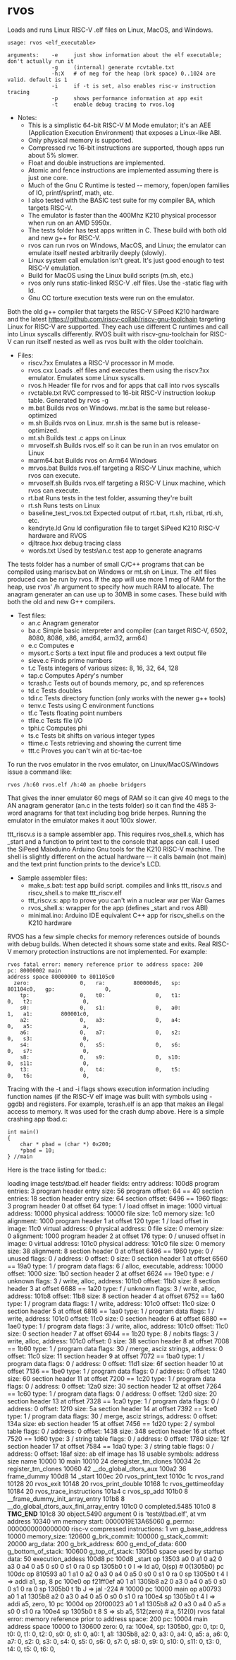 # rvos
Loads and runs Linux RISC-V .elf files on Linux, MacOS, and Windows.

    usage: rvos <elf_executable>

    arguments:    -e     just show information about the elf executable; don't actually run it
                  -g     (internal) generate rcvtable.txt
                  -h:X   # of meg for the heap (brk space) 0..1024 are valid. default is 1
                  -i     if -t is set, also enables risc-v instruction tracing
                  -p     shows performance information at app exit
                  -t     enable debug tracing to rvos.log

* Notes:
    * This is a simplistic 64-bit RISC-V M Mode emulator; it's an AEE (Application Execution Environment) that exposes a Linux-like ABI.
    * Only physical memory is supported.
    * Compressed rvc 16-bit instructions are supported, though apps run about 5% slower.
    * Float and double instructions are implemented.
    * Atomic and fence instructions are implemented assuming there is just one core.
    * Much of the Gnu C Runtime is tested -- memory, fopen/open families of IO, printf/sprintf, math, etc.
    * I also tested with the BASIC test suite for my compiler BA, which targets RISC-V.
    * The emulator is faster than the 400Mhz K210 physical processor when run on an AMD 5950x.
    * The tests folder has test apps written in C. These build with both old and new g++ for RISC-V.
    * rvos can run rvos on Windows, MacOS, and Linux; the emulator can emulate itself nested arbitrarily deeply (slowly).
    * Linux system call emulation isn't great. It's just good enough to test RISC-V emulation.
    * Build for MacOS using the Linux build scripts (m.sh, etc.)
    * rvos only runs static-linked RISC-V .elf files. Use the -static flag with ld.
    * Gnu CC torture execution tests were run on the emulator.

Both the  old g++ compiler that targets the RISC-V SiPeed K210 hardware and the latest 
https://github.com/riscv-collab/riscv-gnu-toolchain targeting Linux for RISC-V are supported. 
They each use different C runtimes and call into Linux syscalls differently. RVOS built with
riscv-gnu-toolchain for RISC-V can run itself nested as well as rvos built with the older toolchain.

* Files:
    * riscv.?xx       Emulates a RISC-V processor in M mode.
    * rvos.cxx        Loads .elf files and executes them using the riscv.?xx emulator. Emulates some Linux syscalls.
    * rvos.h          Header file for rvos and for apps that call into rvos syscalls
    * rvctable.txt    RVC compressed to 16-bit RISC-V instruction lookup table. Generated by rvos -g
    * m.bat           Builds rvos on Windows. mr.bat is the same but release-optimized
    * m.sh            Builds rvos on Linux. mr.sh is the same but is release-optimized.
    * mt.sh           Builds test .c apps on Linux
    * mrvoself.sh     Builds rvos.elf so it can be run in an rvos emulator on Linux
    * marm64.bat      Builds rvos on Arm64 Windows
    * mrvos.bat       Builds rvos.elf targeting a RISC-V Linux machine, which rvos can execute.
    * mrvoself.sh     Builds rvos.elf targeting a RISC-V Linux machine, which rvos can execute.
    * rt.bat          Runs tests in the test folder, assuming they're built
    * rt.sh           Runs tests on Linux
    * baseline_test_rvos.txt  Expected output of rt.bat, rt.sh, rti.bat, rti.sh, etc.
    * kendryte.ld     Gnu ld configuration file to target SiPeed K210 RISC-V hardware and RVOS
    * djltrace.hxx    debug tracing class
    * words.txt       Used by tests\an.c test app to generate anagrams 

The tests folder has a number of small C/C++ programs that can be compiled using mariscv.bat on Windows or
mt.sh on Linux. The .elf files produced can be run by rvos. If the app will use more 1 meg of RAM for the 
heap, use rvos' /h argument to specify how much RAM to allocate. The anagram generater an can use up to 
30MB in some cases. These build with both the old and new G++ compilers.

* Test files:
    * an.c        Anagram generator
    * ba.c        Simple basic interpreter and compiler (can target RISC-V, 6502, 8080, 8086, x86, amd64, arm32, arm64)
    * e.c         Computes e
    * mysort.c    Sorts a text input file and produces a text output file
    * sieve.c     Finds prime numbers
    * t.c         Tests integers of various sizes: 8, 16, 32, 64, 128
    * tap.c       Computes Apéry's number
    * tcrash.c    Tests out of bounds memory, pc, and sp references
    * td.c        Tests doubles
    * tdir.c      Tests directory function (only works with the newer g++ tools)
    * tenv.c      Tests using C environment functions
    * tf.c        Tests floating point numbers
    * tfile.c     Tests file I/O
    * tphi.c      Computes phi
    * ts.c        Tests bit shifts on various integer types
    * ttime.c     Tests retrieving and showing the current time
    * ttt.c       Proves you can't win at tic-tac-toe
    
To run the rvos emulator in the rvos emulator, on Linux/MacOS/Windows issue a command like:

    rvos /h:60 rvos.elf /h:40 an phoebe bridgers
    
That gives the inner emulator 60 megs of RAM so it can give 40 megs to the AN anagram generator (an.c in the 
tests folder) so it can find the 485 3-word anagrams for that text including bog bride herpes. Running the emulator
in the emulator makes it aout 100x slower.

ttt_riscv.s is a sample assembler app. This requires rvos_shell.s, which has _start and a function to print text to the console
that apps can call. I used the SiPeed Maixduino Arduino Gnu tools for the K210 RISC-V machine. The shell is slightly
different on the actual hardware -- it calls bamain (not main) and the text print function prints to the device's LCD.

* Sample assembler files:
    * make_s.bat:     test app build script. compiles and links ttt_riscv.s and riscv_shell.s to make ttt_riscv.elf
    * ttt_riscv.s:    app to prove you can't win a nuclear war per War Games
    * rvos_shell.s:   wrapper for the app (defines _start and rvos ABI)
    * minimal.ino:    Arduino IDE equivalent C++ app for riscv_shell.s on the K210 hardware

RVOS has a few simple checks for memory references outside of bounds with debug builds. When detected it shows 
some state and exits. Real RISC-V memory protection instructions are not implemented. For example:

    rvos fatal error: memory reference prior to address space: 200
    pc: 80000002 main
    address space 80000000 to 801105c0
      zero:                0,   ra:         800000d6,   sp:         801104c0,   gp:                0,
        tp:                0,   t0:                0,   t1:                0,   t2:                0,
        s0:                0,   s1:                0,   a0:                1,   a1:         800001c0,
        a2:                0,   a3:                0,   a4:                0,   a5:                a,
        a6:                0,   a7:                0,   s2:                0,   s3:                0,
        s4:                0,   s5:                0,   s6:                0,   s7:                0,
        s8:                0,   s9:                0,  s10:                0,  s11:                0,
        t3:                0,   t4:                0,   t5:                0,   t6:                0,

Tracing with the -t and -i flags shows execution information including function names (if the RISC-V elf
image was built with symbols using -ggdb) and registers. For example, tcrash.elf is an app that makes 
an illegal access to memory. It was used for the crash dump above. Here is a simple crashing app tbad.c:

    int main()
    {
        char * pbad = (char *) 0x200;
        *pbad = 10;
    } //main

Here is the trace listing for tbad.c:

loading image tests\tbad.elf
header fields:
  entry address: 100d8
  program entries: 3
  program header entry size: 56
  program offset: 64 == 40
  section entries: 18
  section header entry size: 64
  section offset: 6496 == 1960
  flags: 3
program header 0 at offset 64
  type: 1 / load
  offset in image: 1000
  virtual address: 10000
  physical address: 10000
  file size: 1c0
  memory size: 1c0
  alignment: 1000
program header 1 at offset 120
  type: 1 / load
  offset in image: 11c0
  virtual address: 0
  physical address: 0
  file size: 0
  memory size: 0
  alignment: 1000
program header 2 at offset 176
  type: 0 / unused
  offset in image: 0
  virtual address: 101c0
  physical address: 101c0
  file size: 0
  memory size: 38
  alignment: 8
section header 0 at offset 6496 == 1960
  type: 0 / unused
  flags: 0 / 
  address: 0
  offset: 0
  size: 0
section header 1 at offset 6560 == 19a0
  type: 1 / program data
  flags: 6 / alloc, executable, 
  address: 10000
  offset: 1000
  size: 1b0
section header 2 at offset 6624 == 19e0
  type: e / unknown
  flags: 3 / write, alloc, 
  address: 101b0
  offset: 11b0
  size: 8
section header 3 at offset 6688 == 1a20
  type: f / unknown
  flags: 3 / write, alloc, 
  address: 101b8
  offset: 11b8
  size: 8
section header 4 at offset 6752 == 1a60
  type: 1 / program data
  flags: 1 / write, 
  address: 101c0
  offset: 11c0
  size: 0
section header 5 at offset 6816 == 1aa0
  type: 1 / program data
  flags: 1 / write, 
  address: 101c0
  offset: 11c0
  size: 0
section header 6 at offset 6880 == 1ae0
  type: 1 / program data
  flags: 3 / write, alloc, 
  address: 101c0
  offset: 11c0
  size: 0
section header 7 at offset 6944 == 1b20
  type: 8 / nobits
  flags: 3 / write, alloc, 
  address: 101c0
  offset: 0
  size: 38
section header 8 at offset 7008 == 1b60
  type: 1 / program data
  flags: 30 / merge, asciz strings, 
  address: 0
  offset: 11c0
  size: 11
section header 9 at offset 7072 == 1ba0
  type: 1 / program data
  flags: 0 / 
  address: 0
  offset: 11d1
  size: 6f
section header 10 at offset 7136 == 1be0
  type: 1 / program data
  flags: 0 / 
  address: 0
  offset: 1240
  size: 60
section header 11 at offset 7200 == 1c20
  type: 1 / program data
  flags: 0 / 
  address: 0
  offset: 12a0
  size: 30
section header 12 at offset 7264 == 1c60
  type: 1 / program data
  flags: 0 / 
  address: 0
  offset: 12d0
  size: 20
section header 13 at offset 7328 == 1ca0
  type: 1 / program data
  flags: 0 / 
  address: 0
  offset: 12f0
  size: 5a
section header 14 at offset 7392 == 1ce0
  type: 1 / program data
  flags: 30 / merge, asciz strings, 
  address: 0
  offset: 134a
  size: eb
section header 15 at offset 7456 == 1d20
  type: 2 / symbol table
  flags: 0 / 
  address: 0
  offset: 1438
  size: 348
section header 16 at offset 7520 == 1d60
  type: 3 / string table
  flags: 0 / 
  address: 0
  offset: 1780
  size: 12f
section header 17 at offset 7584 == 1da0
  type: 3 / string table
  flags: 0 / 
  address: 0
  offset: 18af
  size: ab
elf image has 18 usable symbols:
             address              size  name
               10000                10  main
               10010                24  deregister_tm_clones
               10034                2c  register_tm_clones
               10060                42  __do_global_dtors_aux
               100a2                36  frame_dummy
               100d8                14  _start
               100ec                20  rvos_print_text
               1010c                1c  rvos_rand
               10128                20  rvos_exit
               10148                20  rvos_print_double
               10168                1c  rvos_gettimeofday
               10184                20  rvos_trace_instructions
               101a4                 c  rvos_sp_add
               101b0                 8  __frame_dummy_init_array_entry
               101b8                 8  __do_global_dtors_aux_fini_array_entry
               101c0                 0  completed.5485
               101c0                 8  __TMC_END__
               101c8                30  object.5490
  argument 0 is 'tests\tbad.elf', at vm address 10340
vm memory start:                 0000019E13A65060
g_perrno:                        0000000000000000
risc-v compressed instructions:  1
vm g_base_address                10000
memory_size:                     120600
g_brk_commit:                    100000
g_stack_commit:                  20000
arg_data:                        200
g_brk_address:                   600
g_end_of_data:                   600
g_bottom_of_stack:               100600
g_top_of_stack:                  1305b0
space used by startup data:      50
execution_addess                 100d8
pc    100d8 _start op    13503 a0 0 a1 0 a2 0 a3 0 a4 0 a5 0 s0 0 s1 0 ra 0 sp 1305b0 t  0 I => ld      a0, 0(sp)  # 0(1305b0)
pc    100dc  op   810593 a0 1 a1 0 a2 0 a3 0 a4 0 a5 0 s0 0 s1 0 ra 0 sp 1305b0 t  4 I => addi    a1, sp, 8
pc    100e0  op f21ff0ef a0 1 a1 1305b8 a2 0 a3 0 a4 0 a5 0 s0 0 s1 0 ra 0 sp 1305b0 t 1b J => jal     -224 #    10000
pc    10000 main op   a00793 a0 1 a1 1305b8 a2 0 a3 0 a4 0 a5 0 s0 0 s1 0 ra 100e4 sp 1305b0 t  4 I => addi    a5, zero, 10
pc    10004  op 20f00023 a0 1 a1 1305b8 a2 0 a3 0 a4 0 a5 a s0 0 s1 0 ra 100e4 sp 1305b0 t  8 S => sb      a5, 512(zero)  #   a, 512(0)
rvos fatal error: memory reference prior to address space: 200
pc: 10004 main
address space 10000 to 130600
  zero:                0,   ra:            100e4,   sp:           1305b0,   gp:                0, 
    tp:                0,   t0:                0,   t1:                0,   t2:                0, 
    s0:                0,   s1:                0,   a0:                1,   a1:           1305b8, 
    a2:                0,   a3:                0,   a4:                0,   a5:                a, 
    a6:                0,   a7:                0,   s2:                0,   s3:                0, 
    s4:                0,   s5:                0,   s6:                0,   s7:                0, 
    s8:                0,   s9:                0,  s10:                0,  s11:                0, 
    t3:                0,   t4:                0,   t5:                0,   t6:                0, 
  
